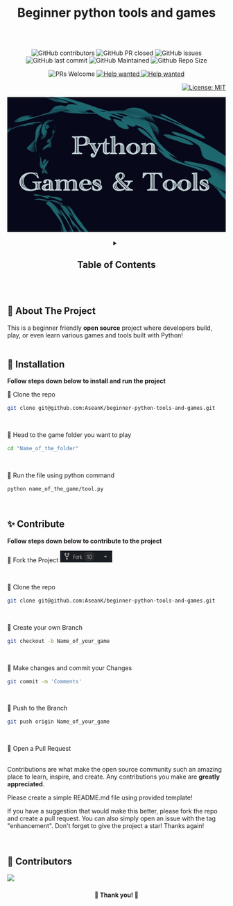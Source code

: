 <h1 align="center">Beginner python tools and games</h1>
<br /><br />

<!----------------Badge-------------->
<div align="center">
  
![GitHub contributors](https://img.shields.io/github/contributors/AseanK/beginner-python-tools-and-games?style=flat&color=blueviolet)
![GitHub PR closed](https://img.shields.io/github/issues-pr-closed-raw/AseanK/beginner-python-tools-and-games?style=flate&color=fb07c8)
![GitHub issues](https://img.shields.io/github/issues-raw/AseanK/beginner-python-tools-and-games?style=flate&color=aqua)
![GitHub last commit](https://img.shields.io/github/last-commit/AseanK/beginner-python-tools-and-games?style=flat&color=blueviolet)
![GitHub Maintained](https://img.shields.io/badge/maintained-yes-fb07c8.svg?style=flat)
![Github Repo Size](https://img.shields.io/github/repo-size/AseanK/beginner-python-tools-and-games?style=flat&color=aqua)

<img src="https://img.shields.io/badge/Contribute welcome-blueviolet.svg?style=for-the-badge" alt="PRs Welcome" /> <a href="https://github.com/AseanK/beginner-python-tools-and-games/issues" target="_blank">
<img src="https://img.shields.io/badge/Help wanted-fb07c8.svg?style=for-the-badge" alt="Help wanted" /> <a href="https://github.com/AseanK/beginner-python-tools-and-games/issues" target="_blank">
<img src="https://img.shields.io/badge/Open source-aqua.svg?style=for-the-badge" alt="Help wanted" /> <a href="https://github.com/AseanK/beginner-python-tools-and-games/issues" target="_blank">
  
</div>
<div align="right">
  
[![License: MIT](https://img.shields.io/badge/License-MIT-blueviolet.svg)](https://opensource.org/licenses/MIT)
  
</div>
  
<!----------------Badge END-------------->
  
<p align="center">
  <a href="https://github.com/AseanK/beginner-python-tools-and-games" target="_blank">
    <img src="images/mainLogo.jpg" width = "720px" height = "310px">
  </a>
</p>

<!-- Table of Contents -->
<!-- Please update when you're contributing -->

<!-- <li><a href="/Name of your folder">Name of your game</a></li> -->

<div align="center">
<details>
    <summary><h2>Table of Contents</h2></summary>
  <ol.s>
    <h3>Games</h3>
      <li><a href="/Games/auction">Auction</a></li>
      <li><a href="/Games/black_jack">BlackJack</a></li>
      <li><a href="/Games/slot_machine">Slot Machine</a></li>
      <li><a href="/Games/board_filling_game">Board filling game</a></li>
      <li><a href="/Games/state_guessing">US states guessing</a></li>
      <li><a href="/Games/minesweeper">Minesweeper</a></li>
      <li><a href="/Games/hangman">Hang Man</a></li>
      <li><a href="/Games/rock_paper_scissors">Rock Paper Scissor</a></li>
      <li><a href="/Games/guess_the_number">Guess the number</a></li>
      <li><a href="/Games/tic_tac_toe">Tic-Tac-Toe</a></li>
      <li><a href="/Games/road_crossing">Road crossing</a></li>
      <li><a href="/Games/pong">Pong</a></li>
      <li><a href="/Games/turtle_racing_bet">Turtle racing bet</a></li>
      <li><a href="/Games/snake_game">Snake game</a></li>
      <li><a href="/Games/etch_a_sketch">Etch A Sketch</a></li>
    <h3>Tools</h3>
      <li><a href="/Tools/encoding">Encoding</a></li>
      <li><a href="/Tools/calculator">Calculator</a></li>
      <li><a href="/Tools/NATO_alphabet_translator">NATO Alphabet Translator</a></li>
      <li><a href="/Tools/distance_calculator">Distance Conversion Calculator</a></li>
      <li><a href="/Tools/pomodoro_timer">Pomodoro Timer</a></li>
      <li><a href="/Tools/password_manager">Password Manager</a></li>
   </h3>
  </ol.s>
</details>
</div>
<br /><br />


## :eyes: About The Project
This is a beginner friendly **open source** project where developers build, play, or even learn various games and tools built with Python!
<br /><br />


## :mushroom: Installation
**Follow steps down below to install and run the project**

:rice_ball: Clone the repo 
```bash
git clone git@github.com:AseanK/beginner-python-tools-and-games.git
```
<br />

:rice_ball: Head to the game folder you want to play
```bash
cd "Name_of_the_folder"
```
<br />

:rice_ball: Run the file using python command
```bash
python name_of_the_game/tool.py
```
<br />

## :sparkles: Contribute

**Follow steps down below to contribute to the project**

:rice_ball: Fork the Project
    <img src="/images/fork.png" width="120" height="27">
    
<br />
    
:rice_ball: Clone the repo 
```bash
git clone git@github.com:AseanK/beginner-python-tools-and-games.git
```
<br />

:rice_ball: Create your own Branch 
```bash
git checkout -b Name_of_your_game
```
<br />

:rice_ball: Make changes and commit your Changes 
```bash
git commit -m 'Comments'
```
<br />

:rice_ball: Push to the Branch 
```bash
git push origin Name_of_your_game
```
<br />

:rice_ball: Open a Pull Request
<br /><br />


Contributions are what make the open source community such an amazing place to learn, inspire, and create. Any contributions you make are **greatly appreciated**.

Please create a simple README.md file using provided template!

If you have a suggestion that would make this better, please fork the repo and create a pull request. You can also simply open an issue with the tag "enhancement".
Don't forget to give the project a star! Thanks again!


<br />

## :raised_hands: Contributors

<a href="https://github.com/AseanK/beginner-python-tools-and-games/graphs/contributors">
  <img src="https://contrib.rocks/image?repo=AseanK/beginner-python-tools-and-games" />
</a>

<br />
<h4 align="center"> 🙏 Thank you! 🙏 </h4>
